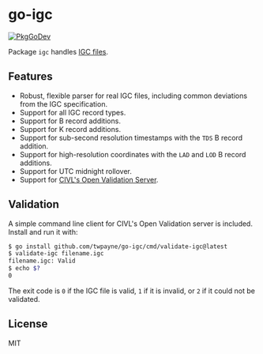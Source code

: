 # go-igc

[![PkgGoDev](https://pkg.go.dev/badge/github.com/twpayne/go-igc)](https://pkg.go.dev/github.com/twpayne/go-igc)

Package `igc` handles [IGC
files](https://www.fai.org/sites/default/files/igc_fr_specification_with_al8_2023-2-1_0.pdf).

## Features

* Robust, flexible parser for real IGC files, including common deviations from the IGC
  specification.
* Support for all IGC record types.
* Support for B record additions.
* Support for K record additions.
* Support for sub-second resolution timestamps with the `TDS` B record addition.
* Support for high-resolution coordinates with the `LAD` and `LOD` B record
  additions.
* Support for UTC midnight rollover.
* Support for [CIVL's Open Validation
  Server](http://vali.fai-civl.org/webservice.html).

## Validation

A simple command line client for CIVL's Open Validation server is included.
Install and run it with:

```bash
$ go install github.com/twpayne/go-igc/cmd/validate-igc@latest
$ validate-igc filename.igc
filename.igc: Valid
$ echo $?
0
```

The exit code is `0` if the IGC file is valid, `1` if it is invalid, or `2` if
it could not be validated.

## License

MIT